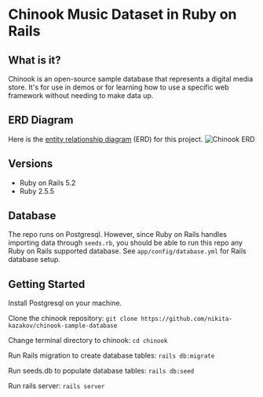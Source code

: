 # Chinook Music Dataset in Ruby on Rails

## What is it?
Chinook is an open-source sample database that represents a digital media store. It's for use in demos or for learning how to use a specific web framework without needing to make data up. 

## ERD Diagram
Here is the [entity relationship diagram](https://dbdiagram.io/d/5daf54c802e6e93440f28407) (ERD) for this project.
![Chinook ERD](https://github.com/nikita-kazakov/chinook-sample-database/blob/main/app/assets/images/chinook_erd.png?raw=true)
## Versions
- Ruby on Rails 5.2
- Ruby 2.5.5

## Database
The repo runs on Postgresql. However, since Ruby on Rails handles importing data through `seeds.rb`, you should be able to run this repo any Ruby on Rails supported database. See `app/config/database.yml` for Rails database setup.

## Getting Started

Install Postgresql on your machine.

Clone the chinook repository:
`git clone https://github.com/nikita-kazakov/chinook-sample-database`

Change terminal directory to chinook:
`cd chinook`

Run Rails migration to create database tables:
`rails db:migrate`

Run seeds.db to populate database tables:
`rails db:seed`

Run rails server:
`rails server`
